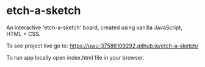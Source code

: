 # etch-a-sketch

An interactive 'etch-a-sketch' board, created using vanilla JavaScript, HTML + CSS.

To see project live go to: 
https://uwu-37586109292.github.io/etch-a-sketch/

To run app locally open index.html file in your browser.